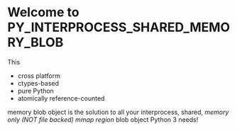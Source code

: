 # Welcome to PY_INTERPROCESS_SHARED_MEMORY_BLOB
This
* cross platform
* ctypes-based
* pure Python
* atomically reference-counted

memory blob object is the solution to all your interprocess, shared, *memory only (NOT file backed) mmap region* blob object Python 3 needs!
